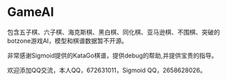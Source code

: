 # GameAI
包含五子棋、六子棋、海克斯棋、黑白棋、同化棋、亚马逊棋、不围棋、突破的botzone游戏AI，模型和棋谱数据暂不开源。

非常感谢Sigmoid提供的KataGo棋谱，提供debug的帮助,并提供宝贵的指导。

欢迎添加QQ交流，本人QQ，672631011，Sigmoid QQ，2658628026。
